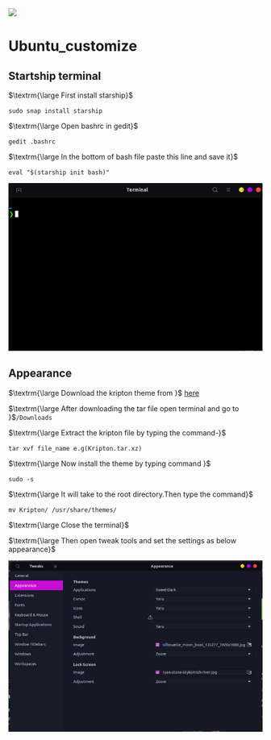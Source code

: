 <img src="https://img.shields.io/github/repo-size/whereisfarukk/Ubuntu_customize?color=%23FF0000&style=for-the-badge">

# Ubuntu_customize

## Startship terminal
$\textrm{\large First install starship}$
```
sudo snap install starship
```
$\textrm{\large Open bashrc in gedit}$
```
gedit .bashrc
```
$\textrm{\large In the bottom of bash file paste this line and save it}$
```
eval "$(starship init bash)"
```
![This is an image](https://github.com/whereisfarukk/Ubuntu_customize/blob/main/terminal.png)


## Appearance
   
$\textrm{\large Download the kripton theme from }$  [here](https://www.gnome-look.org/p/1365372)

$\textrm{\large After downloading the tar file open terminal and go to }$```/Downloads```

$\textrm{\large Extract the kripton file by typing the command-}$
```
tar xvf file_name e.g(Kripton.tar.xz)
```
$\textrm{\large Now install the theme by typing command }$
```
sudo -s
```
$\textrm{\large It will take to the root directory.Then type the command}$
```
mv Kripton/ /usr/share/themes/
```

$\textrm{\large Close the terminal}$

$\textrm{\large Then open tweak tools and set the settings as below appearance}$

![This is an image](https://github.com/whereisfarukk/Ubuntu_customize/blob/main/appearance.png)

